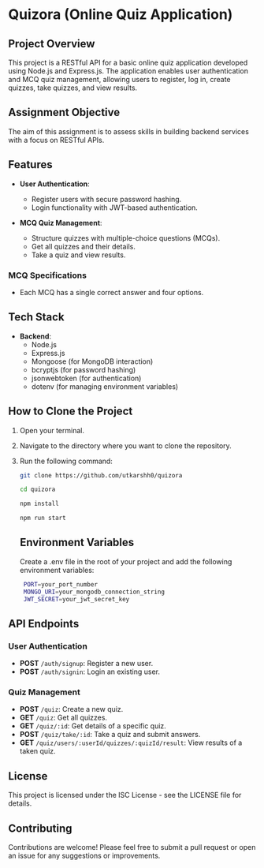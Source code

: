 # Quizora (Online Quiz Application)

## Project Overview

This project is a RESTful API for a basic online quiz application developed using Node.js and Express.js. The application enables user authentication and MCQ quiz management, allowing users to register, log in, create quizzes, take quizzes, and view results.

## Assignment Objective

The aim of this assignment is to assess skills in building backend services with a focus on RESTful APIs.

## Features

- **User Authentication**: 
  - Register users with secure password hashing.
  - Login functionality with JWT-based authentication.

- **MCQ Quiz Management**: 
  - Structure quizzes with multiple-choice questions (MCQs).
  - Get all quizzes and their details.
  - Take a quiz and view results.

### MCQ Specifications
- Each MCQ has a single correct answer and four options.

## Tech Stack

- **Backend**: 
  - Node.js
  - Express.js
  - Mongoose (for MongoDB interaction)
  - bcryptjs (for password hashing)
  - jsonwebtoken (for authentication)
  - dotenv (for managing environment variables)

## How to Clone the Project

1. Open your terminal.
2. Navigate to the directory where you want to clone the repository.
3. Run the following command:

   ```bash
   git clone https://github.com/utkarshh0/quizora
   ```

   ```bash
   cd quizora
   ```

   ```bash
   npm install
   ```

   ```bash
   npm run start
   ```


   ## Environment Variables
   Create a .env file in the root of your project and add the following environment variables:

   ```bash
    PORT=your_port_number
    MONGO_URI=your_mongodb_connection_string
    JWT_SECRET=your_jwt_secret_key
   ```
## API Endpoints

### User Authentication

- **POST** `/auth/signup`: Register a new user.
- **POST** `/auth/signin`: Login an existing user.

### Quiz Management

- **POST** `/quiz`: Create a new quiz.
- **GET** `/quiz`: Get all quizzes.
- **GET** `/quiz/:id`: Get details of a specific quiz.
- **POST** `/quiz/take/:id`: Take a quiz and submit answers.
- **GET** `/quiz/users/:userId/quizzes/:quizId/result`: View results of a taken quiz.

## License

This project is licensed under the ISC License - see the LICENSE file for details.

## Contributing

Contributions are welcome! Please feel free to submit a pull request or open an issue for any suggestions or improvements.





